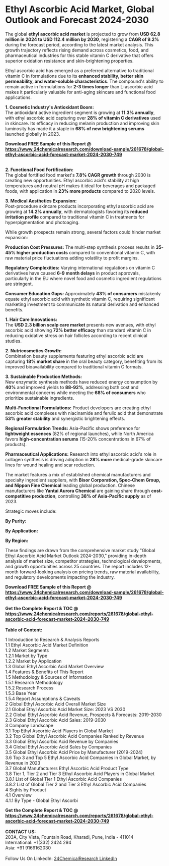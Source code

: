 <h1>Ethyl Ascorbic Acid Market, Global Outlook and Forecast 2024-2030</h1><p>The global <strong>ethyl ascorbic acid market</strong> is projected to grow from <strong>USD 62.8 million in 2024 to USD 112.4 million by 2030</strong>, registering a <strong>CAGR of 9.2%</strong> during the forecast period, according to the latest market analysis. This growth trajectory reflects rising demand across cosmetics, food, and pharmaceutical industries for this stable vitamin C derivative that offers superior oxidation resistance and skin-brightening properties.</p><p>Ethyl ascorbic acid has emerged as a preferred alternative to traditional vitamin C in formulations due to its <strong>enhanced stability, better skin permeability, and water-soluble characteristics</strong>. The compound's ability to remain active in formulations for <strong>2-3 times longer</strong> than L-ascorbic acid makes it particularly valuable for anti-aging skincare and functional food applications.</p><p><strong>1. Cosmetic Industry's Antioxidant Boom:</strong><br>
The antioxidant active ingredient segment is growing at <strong>11.3% annually</strong>, with ethyl ascorbic acid capturing over <strong>28% of vitamin C derivatives</strong> used in skincare. Its efficacy in reducing melanin production and improving skin luminosity has made it a staple in <strong>68% of new brightening serums</strong> launched globally in 2023.</p><div><b>Download FREE Sample of this Report @ 
            <a href="https://www.24chemicalresearch.com/download-sample/261678/global-ethyl-ascorbic-acid-forecast-market-2024-2030-749">
            https://www.24chemicalresearch.com/download-sample/261678/global-ethyl-ascorbic-acid-forecast-market-2024-2030-749</a></b></div><br><p><strong>2. Functional Food Fortification:</strong><br>
The global fortified food market's <strong>7.8% CAGR growth</strong> through 2030 is creating new opportunities. Ethyl ascorbic acid's stability at high temperatures and neutral pH makes it ideal for beverages and packaged foods, with application in <strong>23% more products</strong> compared to 2020 levels.</p><p><strong>3. Medical Aesthetics Expansion:</strong><br>
Post-procedure skincare products incorporating ethyl ascorbic acid are growing at <strong>14.2% annually</strong>, with dermatologists favoring its <strong>reduced irritation profile</strong> compared to traditional vitamin C in treatments for hyperpigmentation and photoaging.</p><p>While growth prospects remain strong, several factors could hinder market expansion:</p><p><strong>Production Cost Pressures:</strong> The multi-step synthesis process results in <strong>35-45% higher production costs</strong> compared to conventional vitamin C, with raw material price fluctuations adding volatility to profit margins.</p><p><strong>Regulatory Complexities:</strong> Varying international regulations on vitamin C derivatives have caused <strong>6-9 month delays</strong> in product approvals, particularly in the EU where novel food and cosmetic ingredient regulations are stringent.</p><p><strong>Consumer Education Gaps:</strong> Approximately <strong>43% of consumers</strong> mistakenly equate ethyl ascorbic acid with synthetic vitamin C, requiring significant marketing investment to communicate its natural derivation and enhanced benefits.</p><p><strong>1. Hair Care Innovations:</strong><br>
The <strong>USD 2.3 billion scalp care market</strong> presents new avenues, with ethyl ascorbic acid showing <strong>72% better efficacy</strong> than standard vitamin C in reducing oxidative stress on hair follicles according to recent clinical studies.</p><p><strong>2. Nutricosmetics Growth:</strong><br>
Combination beauty supplements featuring ethyl ascorbic acid are capturing <strong>18% market share</strong> in the oral beauty category, benefiting from its improved bioavailability compared to traditional vitamin C formats.</p><p><strong>3. Sustainable Production Methods:</strong><br>
New enzymatic synthesis methods have reduced energy consumption by <strong>40%</strong> and improved yields to <strong>88-92%</strong>, addressing both cost and environmental concerns while meeting the <strong>68% of consumers</strong> who prioritize sustainable ingredients.</p><p><strong>Multi-Functional Formulations:</strong> Product developers are creating ethyl ascorbic acid complexes with niacinamide and ferulic acid that demonstrate <strong>53% greater stability</strong> and synergistic brightening effects.</p><p><strong>Regional Formulation Trends:</strong> Asia-Pacific shows preference for <strong>lightweight essences</strong> (82% of regional launches), while North America favors <strong>high-concentration serums</strong> (15-20% concentrations in 67% of products).</p><p><strong>Pharmaceutical Applications:</strong> Research into ethyl ascorbic acid's role in collagen synthesis is driving adoption in <strong>28% more</strong> medical-grade skincare lines for wound healing and scar reduction.</p><p>The market features a mix of established chemical manufacturers and specialty ingredient suppliers, with <strong>Bisor Corporation, Spec-Chem Group, and Nippon Fine Chemical</strong> leading global production. Chinese manufacturers like <strong>Yantai Aurora Chemical</strong> are gaining share through <strong>cost-competitive production</strong>, controlling <strong>38% of Asia-Pacific supply</strong> as of 2023.</p><p>Strategic moves include:</p><p><strong>By Purity:</strong></p><p><strong>By Application:</strong></p><p><strong>By Region:</strong></p><p>These findings are drawn from the comprehensive market study "Global Ethyl Ascorbic Acid Market Outlook 2024-2030," providing in-depth analysis of market size, competitor strategies, technological developments, and growth opportunities across 25 countries. The report includes 12-month forward-looking analysis on pricing trends, raw material availability, and regulatory developments impacting the industry.</p><div><b>Download FREE Sample of this Report @ 
            <a href="https://www.24chemicalresearch.com/download-sample/261678/global-ethyl-ascorbic-acid-forecast-market-2024-2030-749">
            https://www.24chemicalresearch.com/download-sample/261678/global-ethyl-ascorbic-acid-forecast-market-2024-2030-749</a></b></div><br><div><b>Get the Complete Report & TOC @ 
            <a href="https://www.24chemicalresearch.com/reports/261678/global-ethyl-ascorbic-acid-forecast-market-2024-2030-749">
            https://www.24chemicalresearch.com/reports/261678/global-ethyl-ascorbic-acid-forecast-market-2024-2030-749</a></b></div><br>
            <b>Table of Content:</b><p>1 Introduction to Research & Analysis Reports<br />
    1.1 Ethyl Ascorbic Acid Market Definition<br />
    1.2 Market Segments<br />
        1.2.1 Market by Type<br />
        1.2.2 Market by Application<br />
    1.3 Global Ethyl Ascorbic Acid Market Overview<br />
    1.4 Features & Benefits of This Report<br />
    1.5 Methodology & Sources of Information<br />
        1.5.1 Research Methodology<br />
        1.5.2 Research Process<br />
        1.5.3 Base Year<br />
        1.5.4 Report Assumptions & Caveats<br />
2 Global Ethyl Ascorbic Acid Overall Market Size<br />
    2.1 Global Ethyl Ascorbic Acid Market Size: 2023 VS 2030<br />
    2.2 Global Ethyl Ascorbic Acid Revenue, Prospects & Forecasts: 2019-2030<br />
    2.3 Global Ethyl Ascorbic Acid Sales: 2019-2030<br />
3 Company Landscape<br />
    3.1 Top Ethyl Ascorbic Acid Players in Global Market<br />
    3.2 Top Global Ethyl Ascorbic Acid Companies Ranked by Revenue<br />
    3.3 Global Ethyl Ascorbic Acid Revenue by Companies<br />
    3.4 Global Ethyl Ascorbic Acid Sales by Companies<br />
    3.5 Global Ethyl Ascorbic Acid Price by Manufacturer (2019-2024)<br />
    3.6 Top 3 and Top 5 Ethyl Ascorbic Acid Companies in Global Market, by Revenue in 2023<br />
    3.7 Global Manufacturers Ethyl Ascorbic Acid Product Type<br />
    3.8 Tier 1, Tier 2 and Tier 3 Ethyl Ascorbic Acid Players in Global Market<br />
        3.8.1 List of Global Tier 1 Ethyl Ascorbic Acid Companies<br />
        3.8.2 List of Global Tier 2 and Tier 3 Ethyl Ascorbic Acid Companies<br />
4 Sights by Product<br />
    4.1 Overview<br />
        4.1.1 By Type - Global Ethyl Ascorbi</p><div><b>Get the Complete Report & TOC @ 
            <a href="https://www.24chemicalresearch.com/reports/261678/global-ethyl-ascorbic-acid-forecast-market-2024-2030-749">
            https://www.24chemicalresearch.com/reports/261678/global-ethyl-ascorbic-acid-forecast-market-2024-2030-749</a></b></div><br><b>CONTACT US:</b><br>
            203A, City Vista, Fountain Road, Kharadi, Pune, India - 411014<br>
            International: +1(332) 2424 294<br>
            Asia: +91 9169162030 <br><br>
            Follow Us On LinkedIn: <a href="https://www.linkedin.com/company/24chemicalresearch/">24ChemicalResearch LinkedIn</a>